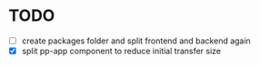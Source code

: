 # TODO

- [ ] create packages folder and split frontend and backend again
- [x] split pp-app component to reduce initial transfer size
